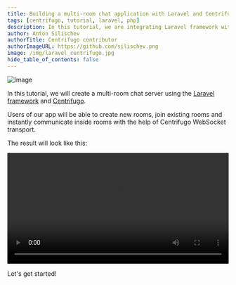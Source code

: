```yaml
---
title: Building a multi-room chat application with Laravel and Centrifugo
tags: [centrifugo, tutorial, laravel, php]
description: In this tutorial, we are integrating Laravel framework with Centrifugo to make a multi-room chat application.
author: Anton Silischev
authorTitle: Centrifugo contributor
authorImageURL: https://github.com/silischev.png
image: /img/laravel_centrifugo.jpg
hide_table_of_contents: false
---
```


![Image](/img/laravel_centrifugo.jpg)

In this tutorial, we will create a multi-room chat server using the [Laravel framework](https://laravel.com/) and [Centrifugo](https://centrifugal.dev/).

Users of our app will be able to create new rooms, join existing rooms and instantly communicate inside rooms with the help of Centrifugo WebSocket transport.

<!--truncate-->

The result will look like this:

<video width="100%" controls>
  <source src="/img/laravel_chat.mp4" type="video/mp4" />
  Sorry, your browser doesn't support embedded video.
</video>

Let's get started!
